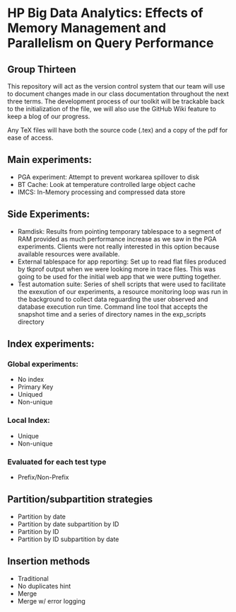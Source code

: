 <h1>HP Big Data Analytics: Effects of Memory Management and Parallelism on Query Performance</h1>

<h2>Group Thirteen</h2>

This repository will act as the version control system that our team will use to document changes made in our class documentation
throughout the next three terms. The development process of our toolkit will be trackable back to the initialization of the file,
we will also use the GitHub Wiki feature to keep a blog of our progress.

Any TeX files will have both the source code (.tex) and a copy of the pdf for ease of access.

<h2>Main experiments:</h2>
<ul>
	<li> PGA experiment: Attempt to prevent workarea spillover to disk</li>
	<li> BT Cache: Look at temperature controlled large object cache</li>
	<li> IMCS: In-Memory processing and compressed data store</li>
</ul>

<h2>Side Experiments:</h2>
<ul>
	<li>Ramdisk: Results from pointing temporary tablespace to a segment of RAM provided as much performance increase as we saw in the PGA experiments. Clients were not really interested in this option because available resources were available.</li>
	<li>External tablespace for app reporting: Set up to read flat files produced by tkprof output when we were looking more in trace files. This was going to be used for the initial web app that we were putting together.</li>
	<li>Test automation suite: Series of shell scripts that were used to facilitate the exexution of our experiments, a resource monitoring loop was run in the background to collect data reguarding the user observed and database execution run time. Command line tool that accepts the snapshot time and a series of directory names in the exp_scripts directory</li>
</ul>

<h2>Index experiments:</h2>
<h3>Global experiments:</h3>
<ul>
	<li>No index</li>
	<li>Primary Key</li>
	<li>Uniqued</li>
	<li>Non-unique</li>
</ul>
	
<h3>Local Index:</h3>
<ul>
	<li>Unique</li>
	<li>Non-unique</li>
</ul>

<h3>Evaluated for each test type</h3>
<ul>
	<li>Prefix/Non-Prefix</li>
</ul>
	
<h2>Partition/subpartition strategies</h2>
<ul>
	<li>Partition by date</li>
	<li>Partition by date subpartition by ID</li>
	<li>Partition by ID</li>
	<li>Partition by ID subpartition by date</li>
</ul>

<h2>Insertion methods</h2>
<ul>
	<li>Traditional</li>
	<li>No duplicates hint</li>
	<li>Merge</li>
	<li>Merge w/ error logging</li>
</ul>	
